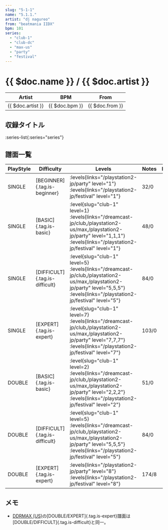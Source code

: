 ```yaml
---
slug: "5-1-1"
name: "5.1.1."
artist: "dj nagureo"
from: "beatmania IIDX"
bpm: 101
series:
  - "club-1"
  - "club-dc"
  - "max-us"
  - "party"
  - "festival"
---
```


# {{ $doc.name }} / {{ $doc.artist }}

|Artist|BPM|From|
|------|---|----|
|{{ $doc.artist }}|{{ $doc.bpm }}|{{ $doc.from }}|

## 収録タイトル

:series-list{:series="series"}

## 譜面一覧

|PlayStyle|Difficulty|Levels|Notes|Movie|
|---------|----------|------|-----|-----|
|SINGLE|[BEGINNER]{.tag.is-beginner}| :levels{links="/playstation2-jp/party" level="1"} :levels{links="/playstation2-jp/festival" level="1"}|32/0||
|SINGLE|[BASIC]{.tag.is-basic}|<div class="field is-grouped is-grouped-multiline"> :level{slug="club-1" level=1}  :levels{links="/dreamcast-jp/club,/playstation2-us/max,/playstation2-jp/party" level="1,1,1"} :levels{links="/playstation2-jp/festival" level="1"}</div>|48/0||
|SINGLE|[DIFFICULT]{.tag.is-difficult}|<div class="field is-grouped is-grouped-multiline"> :level{slug="club-1" level=5}  :levels{links="/dreamcast-jp/club,/playstation2-us/max,/playstation2-jp/party" level="5,5,5"} :levels{links="/playstation2-jp/festival" level="5"}</div>|84/0||
|SINGLE|[EXPERT]{.tag.is-expert}|<div class="field is-grouped is-grouped-multiline"> :level{slug="club-1" level=7}  :levels{links="/dreamcast-jp/club,/playstation2-us/max,/playstation2-jp/party" level="7,7,7"} :levels{links="/playstation2-jp/festival" level="7"}</div>|103/0||
|DOUBLE|[BASIC]{.tag.is-basic}|<div class="field is-grouped is-grouped-multiline"> :level{slug="club-1" level=2}  :levels{links="/dreamcast-jp/club,/playstation2-us/max,/playstation2-jp/party" level="2,2,2"} :levels{links="/playstation2-jp/festival" level="2"}</div>|51/0||
|DOUBLE|[DIFFICULT]{.tag.is-difficult}|<div class="field is-grouped is-grouped-multiline"> :level{slug="club-1" level=5}  :levels{links="/dreamcast-jp/club,/playstation2-us/max,/playstation2-jp/party" level="5,5,5"} :levels{links="/playstation2-jp/festival" level="5"}</div>|84/0||
|DOUBLE|[EXPERT]{.tag.is-expert}| :levels{links="/playstation2-jp/party" level="8"} :levels{links="/playstation2-jp/festival" level="8"}|174/8||

## メモ

- [DDRMAX (US)](/series/max-us)の[DOUBLE/EXPERT]{.tag.is-expert}譜面は[DOUBLE/DIFFICULT]{.tag.is-difficult}と同一。
